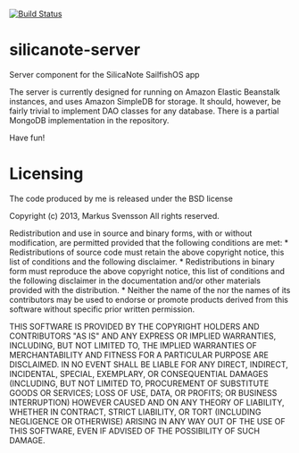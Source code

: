 [![Build Status](https://travis-ci.org/Ortofta/silicanote-server.png?branch=master)](https://travis-ci.org/Ortofta/silicanote-server)

silicanote-server
=================
Server component for the SilicaNote SailfishOS app

The server is currently designed for running on Amazon Elastic Beanstalk instances, 
and uses Amazon SimpleDB for storage. It should, however, be fairly trivial to implement 
DAO classes for any database. There is a partial MongoDB implementation in the repository.

Have fun!

Licensing
=========

The code produced by me is released under the BSD license

Copyright (c) 2013, Markus Svensson
All rights reserved.

Redistribution and use in source and binary forms, with or without
modification, are permitted provided that the following conditions are met:
    * Redistributions of source code must retain the above copyright
      notice, this list of conditions and the following disclaimer.
    * Redistributions in binary form must reproduce the above copyright
      notice, this list of conditions and the following disclaimer in the
      documentation and/or other materials provided with the distribution.
    * Neither the name of the <organization> nor the
      names of its contributors may be used to endorse or promote products
      derived from this software without specific prior written permission.

THIS SOFTWARE IS PROVIDED BY THE COPYRIGHT HOLDERS AND CONTRIBUTORS "AS IS" AND
ANY EXPRESS OR IMPLIED WARRANTIES, INCLUDING, BUT NOT LIMITED TO, THE IMPLIED
WARRANTIES OF MERCHANTABILITY AND FITNESS FOR A PARTICULAR PURPOSE ARE
DISCLAIMED. IN NO EVENT SHALL <COPYRIGHT HOLDER> BE LIABLE FOR ANY
DIRECT, INDIRECT, INCIDENTAL, SPECIAL, EXEMPLARY, OR CONSEQUENTIAL DAMAGES
(INCLUDING, BUT NOT LIMITED TO, PROCUREMENT OF SUBSTITUTE GOODS OR SERVICES;
LOSS OF USE, DATA, OR PROFITS; OR BUSINESS INTERRUPTION) HOWEVER CAUSED AND
ON ANY THEORY OF LIABILITY, WHETHER IN CONTRACT, STRICT LIABILITY, OR TORT
(INCLUDING NEGLIGENCE OR OTHERWISE) ARISING IN ANY WAY OUT OF THE USE OF THIS
SOFTWARE, EVEN IF ADVISED OF THE POSSIBILITY OF SUCH DAMAGE.
